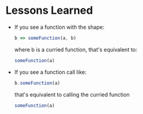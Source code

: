 # Lessons Learned
- If you see a function with the shape:

  ```javascript
  b => someFunction(a, b)
  ```

  where b is a curried function, that's equivalent to:

  ```javascript
  someFunction(a)
  ```

- If you see a function call like:

  ```javascript
  b.someFunction(a)
  ```

  that's equivalent to calling the curried function

  ```javascript
  someFunction(a)
  ```
